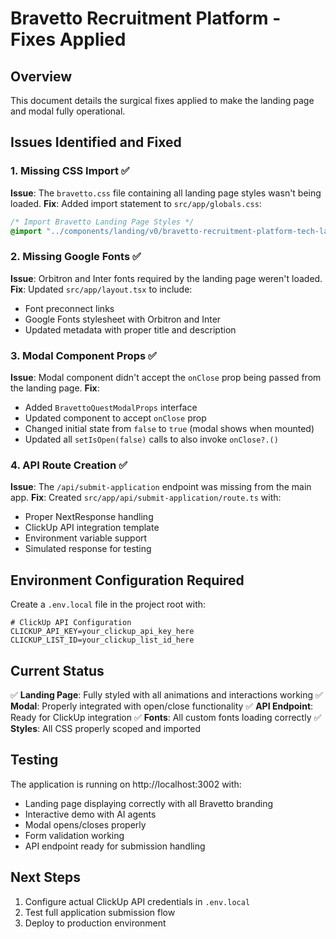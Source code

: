 # Bravetto Recruitment Platform - Fixes Applied

## Overview
This document details the surgical fixes applied to make the landing page and modal fully operational.

## Issues Identified and Fixed

### 1. **Missing CSS Import** ✅
**Issue**: The `bravetto.css` file containing all landing page styles wasn't being loaded.
**Fix**: Added import statement to `src/app/globals.css`:
```css
/* Import Bravetto Landing Page Styles */
@import "../components/landing/v0/bravetto-recruitment-platform-tech-landing-page/app/bravetto.css";
```

### 2. **Missing Google Fonts** ✅
**Issue**: Orbitron and Inter fonts required by the landing page weren't loaded.
**Fix**: Updated `src/app/layout.tsx` to include:
- Font preconnect links
- Google Fonts stylesheet with Orbitron and Inter
- Updated metadata with proper title and description

### 3. **Modal Component Props** ✅
**Issue**: Modal component didn't accept the `onClose` prop being passed from the landing page.
**Fix**: 
- Added `BravettoQuestModalProps` interface
- Updated component to accept `onClose` prop
- Changed initial state from `false` to `true` (modal shows when mounted)
- Updated all `setIsOpen(false)` calls to also invoke `onClose?.()`

### 4. **API Route Creation** ✅
**Issue**: The `/api/submit-application` endpoint was missing from the main app.
**Fix**: Created `src/app/api/submit-application/route.ts` with:
- Proper NextResponse handling
- ClickUp API integration template
- Environment variable support
- Simulated response for testing

## Environment Configuration Required

Create a `.env.local` file in the project root with:
```env
# ClickUp API Configuration
CLICKUP_API_KEY=your_clickup_api_key_here
CLICKUP_LIST_ID=your_clickup_list_id_here
```

## Current Status

✅ **Landing Page**: Fully styled with all animations and interactions working
✅ **Modal**: Properly integrated with open/close functionality
✅ **API Endpoint**: Ready for ClickUp integration
✅ **Fonts**: All custom fonts loading correctly
✅ **Styles**: All CSS properly scoped and imported

## Testing

The application is running on http://localhost:3002 with:
- Landing page displaying correctly with all Bravetto branding
- Interactive demo with AI agents
- Modal opens/closes properly
- Form validation working
- API endpoint ready for submission handling

## Next Steps

1. Configure actual ClickUp API credentials in `.env.local`
2. Test full application submission flow
3. Deploy to production environment 